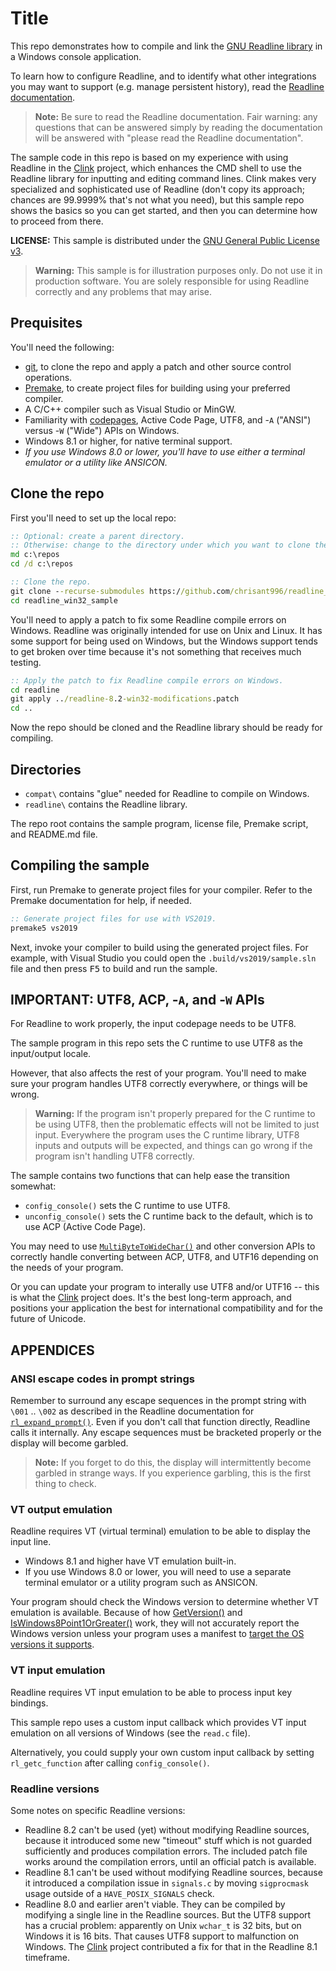 # Title

This repo demonstrates how to compile and link the [GNU Readline library](https://tiswww.case.edu/php/chet/readline/rltop.html) in a Windows console application.

To learn how to configure Readline, and to identify what other integrations you may want to support (e.g. manage persistent history), read the [Readline documentation](https://tiswww.case.edu/php/chet/readline/rltop.html#Documentation).

> **Note:** Be sure to read the Readline documentation.  Fair warning:  any questions that can be answered simply by reading the documentation will be answered with "please read the Readline documentation".

The sample code in this repo is based on my experience with using Readline in the [Clink](https://github.com/chrisant996/clink) project, which enhances the CMD shell to use the Readline library for inputting and editing command lines.  Clink makes very specialized and sophisticated use of Readline (don't copy its approach; chances are 99.9999% that's not what you need), but this sample repo shows the basics so you can get started, and then you can determine how to proceed from there.

**LICENSE:**  This sample is distributed under the [GNU General Public License v3](https://github.com/chrisant996/readline_win32_sample/blob/main/LICENSE).

> **Warning:**  This sample is for illustration purposes only.  Do not use it in production software.  You are solely responsible for using Readline correctly and any problems that may arise.

## Prequisites

You'll need the following:
- [git](https://git-scm.com/downloads), to clone the repo and apply a patch and other source control operations.
- [Premake](https://premake.github.io/), to create project files for building using your preferred compiler.
- A C/C++ compiler such as Visual Studio or MinGW.
- Familiarity with [codepages](https://learn.microsoft.com/en-us/windows/win32/intl/code-pages), Active Code Page, UTF8, and -`A` ("ANSI") versus -`W` ("Wide") APIs on Windows.
- Windows 8.1 or higher, for native terminal support.
- _If you use Windows 8.0 or lower, you'll have to use either a terminal emulator or a utility like ANSICON._

## Clone the repo

First you'll need to set up the local repo:

```cmd
:: Optional: create a parent directory.
:: Otherwise: change to the directory under which you want to clone the repo.
md c:\repos
cd /d c:\repos

:: Clone the repo.
git clone --recurse-submodules https://github.com/chrisant996/readline_win32_sample.git
cd readline_win32_sample
```

You'll need to apply a patch to fix some Readline compile errors on Windows.  Readline was originally intended for use on Unix and Linux.  It has some support for being used on Windows, but the Windows support tends to get broken over time because it's not something that receives much testing.

```cmd
:: Apply the patch to fix Readline compile errors on Windows.
cd readline
git apply ../readline-8.2-win32-modifications.patch
cd ..
```

Now the repo should be cloned and the Readline library should be ready for compiling.

## Directories

- `compat\` contains "glue" needed for Readline to compile on Windows.
- `readline\` contains the Readline library.

The repo root contains the sample program, license file, Premake script, and README.md file.

## Compiling the sample

First, run Premake to generate project files for your compiler.  Refer to the Premake documentation for help, if needed.

```cmd
:: Generate project files for use with VS2019.
premake5 vs2019
```

Next, invoke your compiler to build using the generated project files.  For example, with Visual Studio you could open the `.build/vs2019/sample.sln` file and then press <kbd>F5</kbd> to build and run the sample.

## IMPORTANT:  UTF8, ACP, -`A`, and -`W` APIs

For Readline to work properly, the input codepage needs to be UTF8.

The sample program in this repo sets the C runtime to use UTF8 as the input/output locale.

However, that also affects the rest of your program.  You'll need to make sure your program handles UTF8 correctly everywhere, or things will be wrong.

> **Warning:** If the program isn't properly prepared for the C runtime to be using UTF8, then the problematic effects will not be limited to just input.  Everywhere the program uses the C runtime library, UTF8 inputs and outputs will be expected, and things can go wrong if the program isn't handling UTF8 correctly.

The sample contains two functions that can help ease the transition somewhat:
- `config_console()` sets the C runtime to use UTF8.
- `unconfig_console()` sets the C runtime back to the default, which is to use ACP (Active Code Page).

You may need to use [`MultiByteToWideChar()`](https://learn.microsoft.com/en-us/windows/win32/api/stringapiset/nf-stringapiset-multibytetowidechar) and other conversion APIs to correctly handle converting between ACP, UTF8, and UTF16 depending on the needs of your program.

Or you can update your program to interally use UTF8 and/or UTF16 -- this is what the [Clink](https://github.com/chrisant996/clink) project does.  It's the best long-term approach, and positions your application the best for international compatibility and for the future of Unicode.

## APPENDICES

### ANSI escape codes in prompt strings

Remember to surround any escape sequences in the prompt string with `\001` .. `\002` as described in the Readline documentation for [`rl_expand_prompt()`](https://tiswww.case.edu/php/chet/readline/readline.html#index-rl_005fexpand_005fprompt).  Even if you don't call that function directly, Readline calls it internally.  Any escape sequences must be bracketed properly or the display will become garbled.

> **Note:**  If you forget to do this, the display will intermittently become garbled in strange ways.  If you experience garbling, this is the first thing to check.

### VT output emulation

Readline requires VT (virtual terminal) emulation to be able to display the input line.

- Windows 8.1 and higher have VT emulation built-in.
- If you use Windows 8.0 or lower, you will need to use a separate terminal emulator or a utility program such as ANSICON.

Your program should check the Windows version to determine whether VT emulation is available.  Because of how [GetVersion()](https://learn.microsoft.com/en-us/windows/win32/api/sysinfoapi/nf-sysinfoapi-getversion) and [IsWindows8Point1OrGreater()](https://learn.microsoft.com/en-us/windows/win32/api/versionhelpers/nf-versionhelpers-iswindows8point1orgreater) work, they will not accurately report the Windows version unless your program uses a manifest to [target the OS versions it supports](https://learn.microsoft.com/en-us/windows/win32/sysinfo/targeting-your-application-at-windows-8-1).

### VT input emulation

Readline requires VT input emulation to be able to process input key bindings.

This sample repo uses a custom input callback which provides VT input emulation on all versions of Windows (see the `read.c` file).

Alternatively, you could supply your own custom input callback by setting `rl_getc_function` after calling `config_console()`.

### Readline versions

Some notes on specific Readline versions:

- Readline 8.2 can't be used (yet) without modifying Readline sources, because it introduced some new "timeout" stuff which is not guarded sufficiently and produces compilation errors.  The included patch file works around the compilation errors, until an official patch is available.
- Readline 8.1 can't be used without modifying Readline sources, because it introduced a compilation issue in `signals.c` by moving `sigprocmask` usage outside of a `HAVE_POSIX_SIGNALS` check.
- Readline 8.0 and earlier aren't viable.  They can be compiled by modifying a single line in the Readline sources.  But the UTF8 support has a crucial problem:  apparently on Unix `wchar_t` is 32 bits, but on Windows it is 16 bits.  That causes UTF8 support to malfunction on Windows.  The [Clink](https://github.com/chrisant996/clink) project contributed a fix for that in the Readline 8.1 timeframe.
